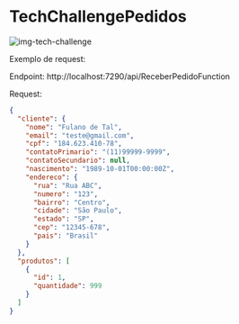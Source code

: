 # TechChallengePedidos

![img-tech-challenge](https://github.com/BrunaReveriego91/TechChallengePedidos/assets/94184681/3b1e8808-8800-41cf-aabe-226802a661b7)

   
Exemplo de request:

Endpoint: http://localhost:7290/api/ReceberPedidoFunction

Request: 

```json
{
  "cliente": {
    "nome": "Fulano de Tal",
    "email": "teste@gmail.com",
    "cpf": "184.623.410-78",
    "contatoPrimario": "(11)99999-9999",
    "contatoSecundario": null,
    "nascimento": "1989-10-01T00:00:00Z",
    "endereco": {
      "rua": "Rua ABC",
      "numero": "123",
      "bairro": "Centro",
      "cidade": "São Paulo",
      "estado": "SP",
      "cep": "12345-678",
      "pais": "Brasil"
    }
  },
  "produtos": [
    {
      "id": 1,
      "quantidade": 999
    }
  ]
}
```
  

